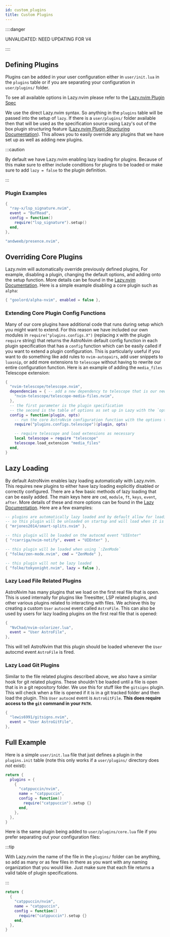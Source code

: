 ```yaml
---
id: custom_plugins
title: Custom Plugins
---
```


::::danger

UNVALIDATED: NEED UPDATING FOR V4

::::

## Defining Plugins

Plugins can be added in your user configuration either in `user/init.lua` in the `plugins` table or if you are separating your configuration in `user/plugins/` folder.

To see all available options in Lazy.nvim please refer to the [Lazy.nvim Plugin Spec](https://github.com/folke/lazy.nvim#-plugin-spec)

We use the direct Lazy.nvim syntax. So anything in the `plugins` table will be passed into the setup of `lazy`. If there is a `user/plugins/` folder available then that will be used as the specification source using Lazy's out of the box plugin structuring feature ([Lazy.nvim Plugin Structuring Documentation](https://github.com/folke/lazy.nvim#-structuring-your-plugins)). This allows you to easily override any plugins that we have set up as well as adding new plugins.

:::caution

By default we have Lazy.nvim enabling lazy loading for plugins. Because of this make sure to either include conditions for plugins to be loaded or make sure to add `lazy = false` to the plugin definition.

:::

### Plugin Examples

```lua
{
  "ray-x/lsp_signature.nvim",
  event = "BufRead",
  config = function()
    require("lsp_signature").setup()
  end,
},

"andweeb/presence.nvim",
```

## Overriding Core Plugins

Lazy.nvim will automatically override previously defined plugins, For example, disabling a plugin, changing the default options, and adding onto the setup function. More details can be found in the [Lazy.nvim Documentation](https://github.com/folke/lazy.nvim). Here is a simple example disabling a core plugin such as `alpha`:

```lua
{ "goolord/alpha-nvim", enabled = false },
```

### Extending Core Plugin Config Functions

Many of our core plugins have additional code that runs during setup which you might want to extend. For this reason we have included our own modules in `require("plugins.configs.X")` (replacing `X` with the plugin `require` string) that returns the AstroNvim default config function in each plugin specification that has a `config` function which can be easily called if you want to extend a plugin configuration. This is particularly useful if you want to do something like add rules to `nvim-autopairs`, add user snippets to `luasnip`, or add more extensions to `telescope` without having to rewrite our entire configuration function. Here is an example of adding the `media_files` Telescope extension:

```lua
{
  "nvim-telescope/telescope.nvim",
  dependencies = { -- add a new dependency to telescope that is our new plugin
    "nvim-telescope/telescope-media-files.nvim",
  },
  -- the first parameter is the plugin specification
  -- the second is the table of options as set up in Lazy with the `opts` key
  config = function(plugin, opts)
    -- run the core AstroNvim configuration function with the options table
    require("plugins.configs.telescope")(plugin, opts)

    -- require telescope and load extensions as necessary
    local telescope = require "telescope"
    telescope.load_extension "media_files"
  end,
}
```

## Lazy Loading

By default AstroNvim enables lazy loading automatically with Lazy.nvim. This requires new plugins to either have lazy loading explicitly disabled or correctly configured. There are a few basic methods of lazy loading that can be easily added. The main keys here are `cmd`, `module`, `ft`, `keys`, `event`, `after`. More details of these and more options can be found in the [Lazy Documentation](https://github.com/folke/lazy.nvim#-plugin-spec). Here are a few examples:

```lua
-- plugins are automatically lazy loaded and by default allow for loading based on module
-- so this plugin will be unloaded on startup and will load when it is required with `require("smart-splits")`
{ "mrjones2014/smart-splits.nvim" },

-- this plugin will be loaded on the autocmd event "UIEnter"
{ "rcarriga/nvim-notify", event = "UIEnter" },

-- this plugin will be loaded when using `:ZenMode`
{ "folke/zen-mode.nvim", cmd = "ZenMode" },

-- this plugin will not be lazy loaded
{ "folke/tokyonight.nvim", lazy = false },
```

### Lazy Load File Related Plugins

AstroNvim has many plugins that we load on the first real file that is open. This is used internally for plugins like Treesitter, LSP related plugins, and other various plugins related to interacting with files. We achieve this by creating a custom `User` `autocmd` event called `AstroFile`. This can also be used by users for lazy loading plugins on the first real file that is opened:

```lua
{
  "NvChad/nvim-colorizer.lua",
  event = "User AstroFile",
},

```

This will tell AstroNvim that this plugin should be loaded whenever the `User` autocmd event `AstroFile` is fired.

### Lazy Load Git Plugins

Similar to the file related plugins described above, we also have a similar hook for git related plugins. These shouldn't be loaded until a file is open that is in a git repository folder. We use this for stuff like the `gitsigns` plugin. This will check when a file is opened if it is in a git tracked folder and then load the plugin. This `User` `autocmd` event is `AstroGitFile`. **This does require access to the `git` command in your `PATH`.**

```lua
{
  "lewis6991/gitsigns.nvim",
  event = "User AstroGitFile",
},
```

## Full Example

Here is a simple `user/init.lua` file that just defines a plugin in the `plugins.init` table (note this only works if a `user/plugins/` directory does _not_ exist):

```lua
return {
  plugins = {
    {
      "catppuccin/nvim",
      name = "catppuccin",
      config = function()
        require("catppuccin").setup {}
      end,
    },
  },
}
```

Here is the same plugin being added to `user/plugins/core.lua` file if you prefer separating out your configuration files:

:::tip

With Lazy.nvim the name of the file in the `plugins/` folder can be anything, so add as many or as few files in there as you want with any naming organization that you would like. Just make sure that each file returns a valid table of plugin specifications.

:::

```lua
return {
  {
    "catppuccin/nvim",
    name = "catppuccin",
    config = function()
      require("catppuccin").setup {}
    end,
  },
}
```
